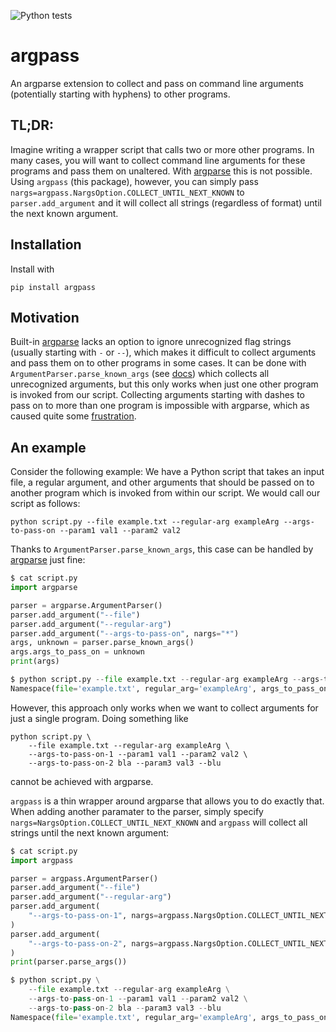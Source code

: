 ![Python tests](https://github.com/julibeg/argpass/workflows/Tests/badge.svg)
# argpass
An argparse extension to collect and pass on command line arguments (potentially starting with hyphens) to other programs.

## TL;DR:
Imagine writing a wrapper script that calls two or more other programs. In many cases, you will want to collect command line arguments for these programs and pass them on unaltered. With [argparse](https://docs.python.org/3/library/argparse.html) this is not possible. Using `argpass` (this package), however, you can simply pass `nargs=argpass.NargsOption.COLLECT_UNTIL_NEXT_KNOWN` to `parser.add_argument` and it will collect all strings (regardless of format) until the next known argument.

## Installation
Install with
```
pip install argpass
```

## Motivation
Built-in [argparse](https://docs.python.org/3/library/argparse.html) lacks an option to ignore unrecognized flag strings (usually starting with `-` or `--`), which makes it difficult to collect arguments and pass them on to other programs in some cases. It can be done with `ArgumentParser.parse_known_args` (see [docs](https://docs.python.org/3/library/argparse.html#argparse.ArgumentParser.parse_known_args)) which collects all unrecognized arguments, but this only works when just one other program is invoked from our script. Collecting arguments starting with dashes to pass on to more than one program is impossible with argparse, which as caused quite some [frustration](https://github.com/python/cpython/issues/53580). 

## An example
Consider the following example: We have a Python script that takes an input file, a regular argument, and other arguments that should be passed on to another program which is invoked from within our script. We would call our script as follows:
```
python script.py --file example.txt --regular-arg exampleArg --args-to-pass-on --param1 val1 --param2 val2
```
Thanks to `ArgumentParser.parse_known_args`, this case can be handled by [argparse](https://docs.python.org/3/library/argparse.html) just fine:
```python
$ cat script.py
import argparse

parser = argparse.ArgumentParser()
parser.add_argument("--file")
parser.add_argument("--regular-arg")
parser.add_argument("--args-to-pass-on", nargs="*")
args, unknown = parser.parse_known_args()
args.args_to_pass_on = unknown
print(args)

$ python script.py --file example.txt --regular-arg exampleArg --args-to-pass-on --param1 val1 --param2 val2
Namespace(file='example.txt', regular_arg='exampleArg', args_to_pass_on=['--param1', 'val1', '--param2', 'val2'])
```
However, this approach only works when we want to collect arguments for just a single program. Doing something like 
```
python script.py \
    --file example.txt --regular-arg exampleArg \
    --args-to-pass-on-1 --param1 val1 --param2 val2 \
    --args-to-pass-on-2 bla --param3 val3 --blu
```
cannot be achieved with argparse. 

`argpass` is a thin wrapper around argparse that allows you to do exactly that. When adding another paramater to the parser, simply specify `nargs=NargsOption.COLLECT_UNTIL_NEXT_KNOWN` and `argpass` will collect all strings until the next known argument:
```python
$ cat script.py
import argpass

parser = argpass.ArgumentParser()
parser.add_argument("--file")
parser.add_argument("--regular-arg")
parser.add_argument(
    "--args-to-pass-on-1", nargs=argpass.NargsOption.COLLECT_UNTIL_NEXT_KNOWN
)
parser.add_argument(
    "--args-to-pass-on-2", nargs=argpass.NargsOption.COLLECT_UNTIL_NEXT_KNOWN
)
print(parser.parse_args())

$ python script.py \
    --file example.txt --regular-arg exampleArg \
    --args-to-pass-on-1 --param1 val1 --param2 val2 \
    --args-to-pass-on-2 bla --param3 val3 --blu
Namespace(file='example.txt', regular_arg='exampleArg', args_to_pass_on_1=['--param1', 'val1', '--param2', 'val2'], args_to_pass_on_2=['bla', '--param3', 'val3', '--blu'])
```
